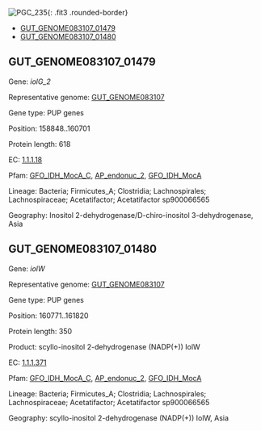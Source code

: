 ![PGC_235](../static/images/Clusters_figure/PGC_235.jpg){: .fit3 .rounded-border}

<ul id="myTab" class="nav nav-tabs">
  <li class="active">
        <a href="#tab1" data-toggle="tab">GUT_GENOME083107_01479</a>
  </li>
<li><a href="#tab2" data-toggle="tab">GUT_GENOME083107_01480</a></li>
</ul>

<div id="myTabContent" class="tab-content">
  <div class="tab-pane fade in active" id="tab1">

<h2 id="GUT_GENOME083107_01479">GUT_GENOME083107_01479</h2>
<p>Gene: <em>iolG_2</em>
<p>Representative genome: <a href="https://www.ebi.ac.uk/metagenomics/genomes/MGYG-HGUT-00217">GUT_GENOME083107</a></p>
<p>Gene type: PUP genes</p>
<p>Position: 158848..160701</p>
<p>Protein length: 618</p>
<p>EC: <a href="https://www.brenda-enzymes.org/enzyme.php?ecno=1.1.1.18">1.1.1.18</a></p>
<p>Pfam: <a href="http://pfam.xfam.org/family/GFO_IDH_MocA_C">GFO_IDH_MocA_C</a>, <a href="http://pfam.xfam.org/family/AP_endonuc_2">AP_endonuc_2</a>, <a href="http://pfam.xfam.org/family/GFO_IDH_MocA">GFO_IDH_MocA</a></p>
<p>Lineage: Bacteria; Firmicutes_A; Clostridia; Lachnospirales; Lachnospiraceae; Acetatifactor; Acetatifactor sp900066565</p>
<p>Geography: Inositol 2-dehydrogenase/D-chiro-inositol 3-dehydrogenase, Asia</p>
  </div>

  <div class="tab-pane fade" id="tab2">

<h2 id="GUT_GENOME083107_01480">GUT_GENOME083107_01480</h2>
<p>Gene: <em>iolW</em></p>
<p>Representative genome: <a href="https://www.ebi.ac.uk/metagenomics/genomes/MGYG-HGUT-00217">GUT_GENOME083107</a></p>
<p>Gene type: PUP genes</p>
<p>Position: 160771..161820</p>
<p>Protein length: 350</p>
<p>Product: scyllo-inositol 2-dehydrogenase (NADP(+)) IolW</p>
<p>EC: <a href="https://www.brenda-enzymes.org/enzyme.php?ecno=1.1.1.371">1.1.1.371</a></p>
<p>Pfam: <a href="http://pfam.xfam.org/family/GFO_IDH_MocA_C">GFO_IDH_MocA_C</a>, <a href="http://pfam.xfam.org/family/AP_endonuc_2">AP_endonuc_2</a>, <a href="http://pfam.xfam.org/family/GFO_IDH_MocA">GFO_IDH_MocA</a></p>
<p>Lineage: Bacteria; Firmicutes_A; Clostridia; Lachnospirales; Lachnospiraceae; Acetatifactor; Acetatifactor sp900066565</p>
<p>Geography: scyllo-inositol 2-dehydrogenase (NADP(+)) IolW, Asia</p>

  </div>
</div>

